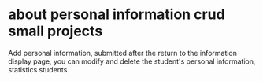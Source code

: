 # about personal information crud small projects
Add personal information, submitted after the return to the information display page, you can modify and delete the student's personal information, statistics students

